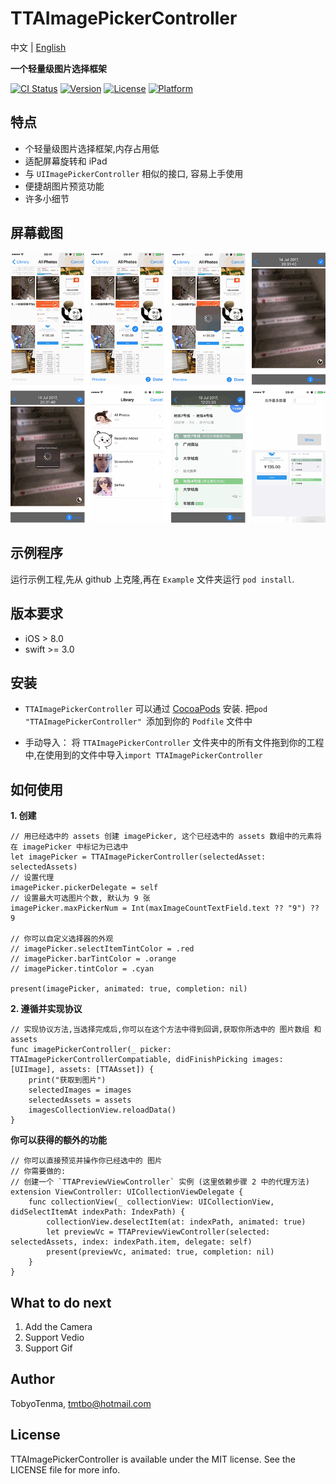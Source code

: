 # TTAImagePickerController

中文 | [English](./README.md)

**一个轻量级图片选择框架**

[![CI Status](http://img.shields.io/travis/TMTBO/TTAImagePickerController.svg?style=flat)](https://travis-ci.org/TMTBO/TTAImagePickerController)
[![Version](https://img.shields.io/cocoapods/v/TTAImagePickerController.svg?style=flat)](http://cocoapods.org/pods/TTAImagePickerController)
[![License](https://img.shields.io/cocoapods/l/TTAImagePickerController.svg?style=flat)](http://cocoapods.org/pods/TTAImagePickerController)
[![Platform](https://img.shields.io/cocoapods/p/TTAImagePickerController.svg?style=flat)](http://cocoapods.org/pods/TTAImagePickerController)

## 特点

* 个轻量级图片选择框架,内存占用低
* 适配屏幕旋转和 iPad
*  与 `UIImagePickerController` 相似的接口, 容易上手使用
* 便捷胡图片预览功能
* 许多小细节

## 屏幕截图

![ScreenShot](https://github.com/TMTBO/TTAImagePickerController/blob/master/TTAImagePicker_all.png)

## 示例程序

运行示例工程,先从 github 上克隆,再在 `Example` 文件夹运行 `pod install`.

## 版本要求

* iOS > 8.0
* swift >= 3.0

## 安装

* `TTAImagePickerController` 可以通过 [CocoaPods](http://cocoapods.org) 安装. 把`pod "TTAImagePickerController" `添加到你的 `Podfile` 文件中

* 手动导入：
	将 `TTAImagePickerController` 文件夹中的所有文件拖到你的工程中,在使用到的文件中导入`import TTAImagePickerController`

## 如何使用

**1. 创建**

```
// 用已经选中的 assets 创建 imagePicker, 这个已经选中的 assets 数组中的元素将在 imagePicker 中标记为已选中
let imagePicker = TTAImagePickerController(selectedAsset: selectedAssets)
// 设置代理
imagePicker.pickerDelegate = self
// 设置最大可选图片个数, 默认为 9 张
imagePicker.maxPickerNum = Int(maxImageCountTextField.text ?? "9") ?? 9
        
// 你可以自定义选择器的外观
// imagePicker.selectItemTintColor = .red
// imagePicker.barTintColor = .orange
// imagePicker.tintColor = .cyan
        
present(imagePicker, animated: true, completion: nil)
```

**2. 遵循并实现协议**

```
// 实现协议方法,当选择完成后,你可以在这个方法中得到回调,获取你所选中的 图片数组 和 assets
func imagePickerController(_ picker: TTAImagePickerControllerCompatiable, didFinishPicking images: [UIImage], assets: [TTAAsset]) {
	print("获取到图片")
	selectedImages = images
	selectedAssets = assets
	imagesCollectionView.reloadData()
}
```

**你可以获得的额外的功能**

```
// 你可以直接预览并操作你已经选中的 图片
// 你需要做的:
// 创建一个 `TTAPreviewViewController` 实例 (这里依赖步骤 2 中的代理方法)
extension ViewController: UICollectionViewDelegate {
    func collectionView(_ collectionView: UICollectionView, didSelectItemAt indexPath: IndexPath) {
        collectionView.deselectItem(at: indexPath, animated: true)
        let previewVc = TTAPreviewViewController(selected: selectedAssets, index: indexPath.item, delegate: self)
        present(previewVc, animated: true, completion: nil)
    }
}
```

## What to do next
1. Add the Camera
2. Support Vedio
3. Support Gif

## Author

TobyoTenma, tmtbo@hotmail.com

## License

TTAImagePickerController is available under the MIT license. See the LICENSE file for more info.
